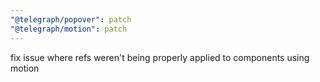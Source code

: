```yaml
---
"@telegraph/popover": patch
"@telegraph/motion": patch
---
```


fix issue where refs weren't being properly applied to components using motion

